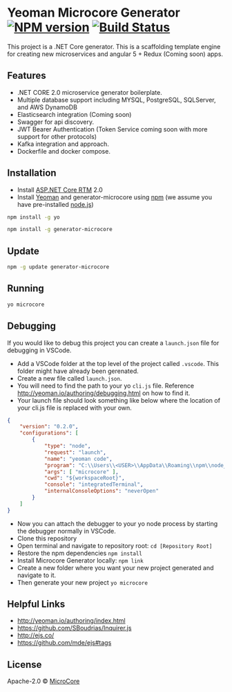 # Yeoman Microcore Generator [![NPM version][npm-image]][npm-url] [![Build Status][travis-image]][travis-url]

This project is a .NET Core generator. This is a scaffolding template engine for creating new microservices and angular 5 + Redux (Coming soon) apps.

## Features

* .NET CORE 2.0 microservice generator boilerplate. 
* Multiple database support including MYSQL, PostgreSQL, SQLServer, and AWS DynamoDB 
* Elasticsearch integration (Coming soon)
* Swagger for api discovery.
* JWT Bearer Authentication (Token Service coming soon with more support for other protocols)
* Kafka integration and approach.
* Dockerfile and docker compose.

## Installation
* Install [ASP.NET Core RTM](https://www.microsoft.com/net) 2.0
* Install [Yeoman](http://yeoman.io) and generator-microcore using [npm](https://www.npmjs.com/) (we assume you have pre-installed [node.js](https://nodejs.org/))
```bash
npm install -g yo
```
```bash
npm install -g generator-microcore
```

## Update
```bash
npm -g update generator-microcore
```

## Running
```bash
yo microcore
```

## Debugging

If you would like to debug this project you can create a `launch.json` file for debugging in VSCode.

* Add a VSCode folder at the top level of the project called `.vscode`. This folder might have already been gerenated.
* Create a new file called `launch.json`.
* You will need to find the path to your yo `cli.js` file. Reference http://yeoman.io/authoring/debugging.html on how to find it.
* Your launch file should look something like below where the location of your cli.js file is replaced with your own.
```json
{
    "version": "0.2.0",
    "configurations": [
        {
            "type": "node",
            "request": "launch",
            "name": "yeoman code",
            "program": "C:\\Users\\<USER>\\AppData\\Roaming\\npm\\node_modules\\yo\\lib\\cli.js",
            "args": [ "microcore" ],
            "cwd": "${workspaceRoot}",
            "console": "integratedTerminal",
            "internalConsoleOptions": "neverOpen"
        }
    ]
}
```
* Now you can attach the debugger to your yo node process by starting the debugger normally in VSCode.
* Clone this repository
* Open terminal and navigate to repository root: `cd [Repository Root]`
* Restore the npm dependencies `npm install`
* Install Microcore Generator locally: `npm link` 
* Create a new folder where you want your new project generated and navigate to it.
* Then generate your new project `yo microcore`

## Helpful Links

 * http://yeoman.io/authoring/index.html
 * https://github.com/SBoudrias/Inquirer.js
 * http://ejs.co/
 * https://github.com/mde/ejs#tags

## License

Apache-2.0 © [MicroCore]()


[npm-image]: https://badge.fury.io/js/generator-microcore.svg
[npm-url]: https://npmjs.org/package/generator-microcore
[travis-image]: https://travis-ci.org/bryjshed/generator-microcore.svg?branch=master
[travis-url]: https://travis-ci.org/bryjshed/generator-microcore
[daviddm-image]: https://david-dm.org/generator-microcore.svg?theme=shields.io
[daviddm-url]: https://david-dm.org/generator-microcore

